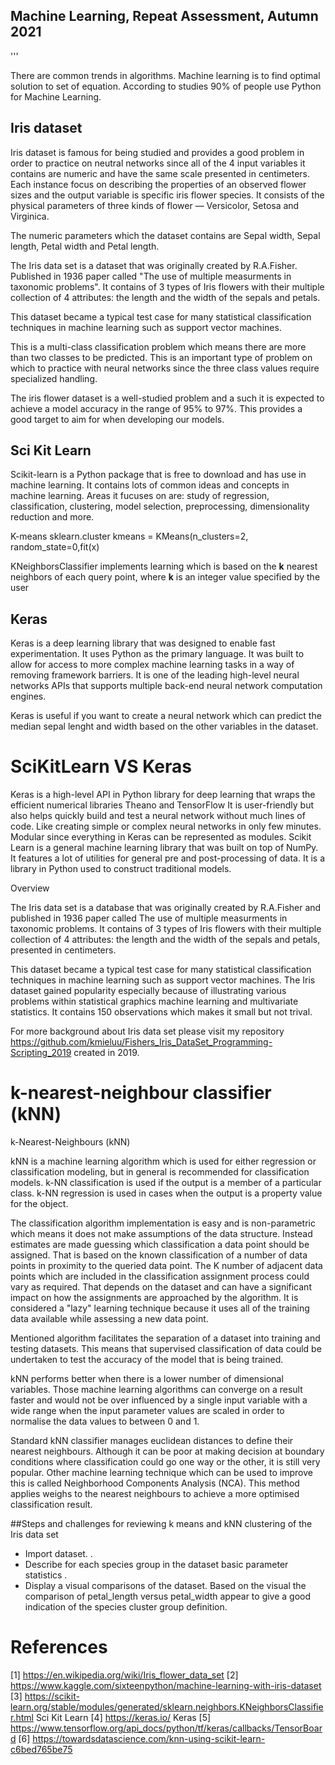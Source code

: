 ## Machine Learning, Repeat Assessment, Autumn 2021

'''

There are common trends in algorithms. Machine learning is to find optimal solution to set of equation. According to studies 90% of people use Python for Machine Learning. 

## Iris dataset

Iris dataset is famous for being studied and provides a good problem in order to practice on neutral networks since all of the 4 input variables it contains are numeric and have the same scale presented in centimeters. 
Each instance focus on describing the properties of an observed flower sizes and the output variable is specific iris flower species.
It consists of the physical parameters of three kinds of flower — Versicolor, Setosa and Virginica. 

The numeric parameters which the dataset contains are Sepal width, Sepal length, Petal width and Petal length.

The Iris data set is a dataset that was originally created by R.A.Fisher. Published in 1936 paper called "The use of multiple measurments in taxonomic problems". 
It contains of 3 types of Iris flowers with their multiple collection of 4 attributes: the length and the width of the sepals and petals.

This dataset became a typical test case for many statistical classification techniques in machine learning such as support vector machines.

This is a multi-class classification problem which means there are more than two classes to be predicted. This is an important type of problem on which to practice with neural networks since the three class values require specialized handling.

The iris flower dataset is a well-studied problem and a such it is expected to achieve a model accuracy in the range of 95% to 97%. This provides a good target to aim for when developing our models.


## Sci Kit Learn

Scikit-learn is a Python package that is free to download and has use in machine learning. It contains lots of common ideas and concepts in machine learning.
Areas it fucuses on are: study of regression, classification, clustering, model selection, preprocessing, dimensionality reduction and more. 

K-means
sklearn.cluster
kmeans = KMeans(n_clusters=2, random_state=0,fit(x)


KNeighborsClassifier implements learning which is based on the **k** nearest neighbors of each query point, where **k** is an integer value specified by the user

## Keras

Keras is a deep learning library that was designed to enable fast experimentation. It uses Python as the primary language. It was built to allow for access to more complex machine learning tasks in a way of removing framework barriers. It is one of the leading high-level neural networks APIs that supports multiple back-end neural network computation engines. 


Keras is useful if you want to create a neural network which can predict the median sepal lenght and width based on the other variables in the dataset.



# SciKitLearn VS Keras

Keras is a high-level API in Python library for deep learning that wraps the efficient numerical libraries Theano and TensorFlow It is user-friendly but also helps quickly build and test a neural network without much lines of code. Like creating simple or complex neural networks in only few minutes. Modular since everything in Keras can be represented as modules. Scikit Learn is a general machine learning library that was built on top of NumPy. It features a lot of utilities for general pre and post-processing of data. It is a library in Python used to construct traditional models. 

Overview

The Iris data set is a database that was originally created by R.A.Fisher and published in 1936 paper called The use of multiple measurments in taxonomic problems. It contains of 3 types of Iris flowers with their multiple collection of 4 attributes: the length and the width of the sepals and petals, presented in centimeters.

This dataset became a typical test case for many statistical classification techniques in machine learning such as support vector machines. The Iris dataset gained popularity especially because of illustrating various problems within statistical graphics machine learning and multivariate statistics. It contains 150 observations which makes it small but not trival.

For more background about Iris data set please visit my repository https://github.com/kmieluu/Fishers_Iris_DataSet_Programming-Scripting_2019 created in 2019.

# k-nearest-neighbour classifier (kNN)
k-Nearest-Neighbours (kNN)

kNN is a machine learning algorithm which is used for either regression or classification modeling, but in general is recommended for classification models. k-NN classification is used if the output is a member of a particular class. k-NN regression is used in cases when the output is a property value for the object.

The classification algorithm implementation is easy and is non-parametric which means it does not make assumptions of the data structure. 
Instead estimates are made guessing which classification a data point should be assigned. That is based on the known classification of a number of data points in proximity to the queried data point. The K number of adjacent data points which are included in the classification assignment process could vary as required. That depends on the dataset and can have a significant impact on how the assignments are approached by the algorithm. It is considered a "lazy" learning technique because it uses all of the training data  available while assessing a new data point.

Mentioned algorithm facilitates the separation of a dataset into training and testing datasets. This means that supervised classification of data could be undertaken to test the accuracy of the model that is being trained.

kNN performs better when there is a lower number of dimensional variables. Those machine learning algorithms can converge on a result faster and would not be over influenced by a single input variable with a wide range when the input parameter values are scaled in order to normalise the data values to between 0 and 1.

Standard kNN classifier manages euclidean distances to define their nearest neighbours. Although it can be poor at making decision at boundary conditions where classification could go one way or the other, it is still very popular. 
Other machine learning technique which can be used to improve this is called Neighborhood Components Analysis (NCA). This method applies weighs to the nearest neighbours to achieve a more optimised classification result.

##Steps and challenges for reviewing k means and kNN clustering of the Iris data set

* Import dataset. .
* Describe for each species group in the dataset basic parameter statistics .
* Display a visual comparisons of the dataset. Based on the visual the comparison of petal_length versus petal_width appear to give a good indication of the species cluster group definition.







# References
[1] https://en.wikipedia.org/wiki/Iris_flower_data_set
[2] https://www.kaggle.com/sixteenpython/machine-learning-with-iris-dataset
[3] https://scikit-learn.org/stable/modules/generated/sklearn.neighbors.KNeighborsClassifier.html Sci Kit Learn
[4] https://keras.io/ Keras
[5] https://www.tensorflow.org/api_docs/python/tf/keras/callbacks/TensorBoard
[6] https://towardsdatascience.com/knn-using-scikit-learn-c6bed765be75


